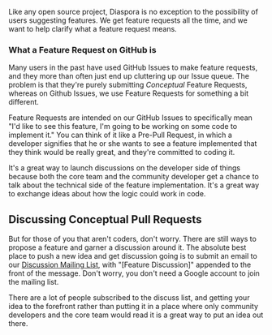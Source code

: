 Like any open source project, Diaspora is no exception to the possibility of users suggesting features. We get feature requests all the time, and we want to help clarify what a feature request means.

### What a Feature Request on GitHub is
Many users in the past have used GitHub Issues to make feature requests, and they more than often just end up cluttering up our Issue queue. The problem is that they're purely submitting _Conceptual_ Feature Requests, whereas on Github Issues, we use Feature Requests for something a bit different.

Feature Requests are intended on our GitHub Issues to specifically mean "I'd like to see this feature, I'm going to be working on some code to implement it." You can think of it like a Pre-Pull Request, in which a developer signifies that he or she wants to see a feature implemented that they think would be really great, and they're committed to coding it. 

It's a great way to launch discussions on the developer side of things because both the core team and the community developer get a chance to talk about the technical side of the feature implementation. It's a great way to exchange ideas about how the logic could work in code.

## Discussing Conceptual Pull Requests
But for those of you that aren't coders, don't worry. There are still ways to propose a feature and garner a discussion around it. The absolute best place to push a new idea and get discussion going is to submit an email to our [Discussion Mailing List](https://groups.google.com/group/diaspora-discuss), with "[Feature Discussion]" appended to the front of the message. Don't worry, you don't need a Google account to join the mailing list.

There are a lot of people subscribed to the discuss list, and getting your idea to the forefront rather than putting it in a place where only community developers and the core team would read it is a great way to put an idea out there. 
